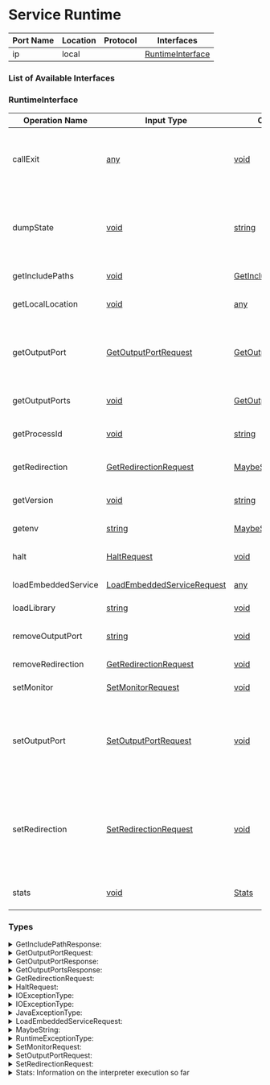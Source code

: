 # Service Runtime

| Port Name | Location | Protocol | Interfaces |
| --- | --- | --- | --- |
| ip | local | | <a href='#RuntimeInterface'>RuntimeInterface</a> |

### List of Available Interfaces

### RuntimeInterface

| Operation Name | Input Type | Output Type | Faults | Description |
| --- | --- | --- | --- | --- |
| callExit | <a href="#any">any</a> | <a href='#void'>void</a> | - |  Stops gracefully the execution of this service.<br>	  Calling this operation is equivalent to invoking the exit statement.<br>	  |
| dumpState | <a href="#void">void</a> | <a href='#string'>string</a> | - |  Returns a pretty-printed string representation of<br>	  the local state of the invoking Jolie process and<br>	  the global state of this service.<br>	  |
| getIncludePaths | <a href="#void">void</a> | <a href='#GetIncludePathResponse'>GetIncludePathResponse</a> | - |  Get the include paths used by this interpreter |
| getLocalLocation | <a href="#void">void</a> | <a href='#any'>any</a> | - |  Get the local in-memory location of this service. |
| getOutputPort | <a href="#GetOutputPortRequest">GetOutputPortRequest</a> | <a href='#GetOutputPortResponse'>GetOutputPortResponse</a> | <details><summary>OutputPortDoesNotExist</summary>undefined)</details> |  Returns the definition of output port definition.<br>	  @throws OutputPortDoesNotExist if the requested output port does not exist.<br>	  |
| getOutputPorts | <a href="#void">void</a> | <a href='#GetOutputPortsResponse'>GetOutputPortsResponse</a> | - |  Returns all the output ports used by this service. |
| getProcessId | <a href="#void">void</a> | <a href='#string'>string</a> | - |  Returns the internal identifier of the executing Jolie process. |
| getRedirection | <a href="#GetRedirectionRequest">GetRedirectionRequest</a> | <a href='#MaybeString'>MaybeString</a> | - |  Get the output port name that a redirection points to. |
| getVersion | <a href="#void">void</a> | <a href='#string'>string</a> | - |  Returns the version of the Jolie interpreter running this service. |
| getenv | <a href="#string">string</a> | <a href='#MaybeString'>MaybeString</a> | - |  Returns the value of an environment variable. |
| halt | <a href="#HaltRequest">HaltRequest</a> | <a href='#void'>void</a> | - |  Halts non-gracefully the execution of this service. |
| loadEmbeddedService | <a href="#LoadEmbeddedServiceRequest">LoadEmbeddedServiceRequest</a> | <a href='#any'>any</a> | <details><summary>RuntimeException</summary><a href='#RuntimeExceptionType'>RuntimeExceptionType</a>)</details> |  Load an embedded service. |
| loadLibrary | <a href="#string">string</a> | <a href='#void'>void</a> | <details><summary>IOException</summary><a href='#4#IOExceptionType'>4#IOExceptionType</a>)</details> |  Dynamically loads an external (jar) library. |
| removeOutputPort | <a href="#string">string</a> | <a href='#void'>void</a> | - |  Removes the output port with the requested name. |
| removeRedirection | <a href="#GetRedirectionRequest">GetRedirectionRequest</a> | <a href='#void'>void</a> | <details><summary>RuntimeException</summary><a href='#RuntimeExceptionType'>RuntimeExceptionType</a>)</details> |  Remove a redirection at an input port |
| setMonitor | <a href="#SetMonitorRequest">SetMonitorRequest</a> | <a href='#void'>void</a> | - |  Set the monitor for this service. |
| setOutputPort | <a href="#SetOutputPortRequest">SetOutputPortRequest</a> | <a href='#void'>void</a> | - |  Set an output port.<br>	  If an output port with this name does not exist already,<br>	  this operation creates it.<br>	  Otherwise, the output port is replaced with this one.<br>	  |
| setRedirection | <a href="#SetRedirectionRequest">SetRedirectionRequest</a> | <a href='#void'>void</a> | <details><summary>RuntimeException</summary><a href='#RuntimeExceptionType'>RuntimeExceptionType</a>)</details> |  Set a redirection at an input port.<br>	  If the redirection with this name does not exist already,<br>	  this operation creates it.<br>	  Otherwise, the redirection is replaced with this one.<br>	  |
| stats | <a href="#void">void</a> | <a href='#Stats'>Stats</a> | - |  Returns information on the runtime state of the VM. |


### Types

<details>
<summary><span id="GetIncludePathResponse">GetIncludePathResponse: 
</span>
</summary>

##### Type Declaration
<pre>
void &#123;
&nbsp;&nbsp;path[0,1]: string //  The include paths of the interpreter
&#125;
</pre>
</details>
<details>
<summary><span id="GetOutputPortRequest">GetOutputPortRequest: 
</span>
</summary>

##### Type Declaration
<pre>
void &#123;
&nbsp;&nbsp;name[1,1]: string //  The name of the output port
&#125;
</pre>
</details>
<details>
<summary><span id="GetOutputPortResponse">GetOutputPortResponse: 
</span>
</summary>

##### Type Declaration
<pre>
void &#123;
&nbsp;&nbsp;protocol[1,1]: string //  The protocol name of the output port
&nbsp;&nbsp;name[1,1]: string //  The name of the output port
&nbsp;&nbsp;location[1,1]: string //  The location of the output port
&#125;
</pre>
</details>
<details>
<summary><span id="GetOutputPortsResponse">GetOutputPortsResponse: 
</span>
</summary>

##### Type Declaration
<pre>
void &#123;
&nbsp;&nbsp;port[0,1]: void &#123;
&nbsp;&nbsp;&nbsp;&nbsp;protocol[1,1]: string //  The protocol name of the output port
&nbsp;&nbsp;&nbsp;&nbsp;name[1,1]: string //  The name of the output port
&nbsp;&nbsp;&nbsp;&nbsp;location[1,1]: string //  The location of the output port
&nbsp;&nbsp;&#125; //  The output ports used by this interpreter
&#125;
</pre>
</details>
<details>
<summary><span id="GetRedirectionRequest">GetRedirectionRequest: 
</span>
</summary>

##### Type Declaration
<pre>
void &#123;
&nbsp;&nbsp;inputPortName[1,1]: string //  The target input port
&nbsp;&nbsp;resourceName[1,1]: string //  The resource name of the redirection to get
&#125;
</pre>
</details>
<details>
<summary><span id="HaltRequest">HaltRequest: 
</span>
</summary>

##### Type Declaration
<pre>
void &#123;
&nbsp;&nbsp;status[0,1]: int //  The status code to return to the execution environment
&#125;
</pre>
</details>
<details>
<summary><span id="IOExceptionType">IOExceptionType: 
</span>
</summary>

##### Type Declaration
<pre>
<a href='#JavaExceptionType'>JavaExceptionType</a>
</pre>
</details>
<details>
<summary><span id="IOExceptionType">IOExceptionType: 
</span>
</summary>

##### Type Declaration
<pre>
<a href='#IOExceptionType'>IOExceptionType</a>
</pre>
</details>
<details>
<summary><span id="JavaExceptionType">JavaExceptionType: 
</span>
</summary>

##### Type Declaration
<pre>
string &#123;
&nbsp;&nbsp;stackTrace[1,1]: string // 
&#125;
</pre>
</details>
<details>
<summary><span id="LoadEmbeddedServiceRequest">LoadEmbeddedServiceRequest: 
</span>
</summary>

##### Type Declaration
<pre>
void &#123;
&nbsp;&nbsp;filepath[1,1]: string //  The path to the service to load
&nbsp;&nbsp;service[0,1]: string //  The name of the service to load, if relevant
&nbsp;&nbsp;type[0,1]: string //  The type of the service, e.g., Jolie, Java, or JavaScript. Default: Jolie
&nbsp;&nbsp;params[0,1]: undefined //  The actual parameters (arguments) that should be passed to the service
&#125;
|void &#123;
&nbsp;&nbsp;code[1,1]: string // 
&#125;

</pre>
</details>
<details>
<summary><span id="MaybeString">MaybeString: 
</span>
</summary>

##### Type Declaration
<pre>
void
|string

</pre>
</details>
<details>
<summary><span id="RuntimeExceptionType">RuntimeExceptionType: 
</span>
</summary>

##### Type Declaration
<pre>
<a href='#JavaExceptionType'>JavaExceptionType</a>
</pre>
</details>
<details>
<summary><span id="SetMonitorRequest">SetMonitorRequest: 
</span>
</summary>

##### Type Declaration
<pre>
void &#123;
&nbsp;&nbsp;protocol[0,1]: string //  The protocol configuration for the monitor
&nbsp;&nbsp;location[1,1]: any //  The location of the monitor
&#125;
</pre>
</details>
<details>
<summary><span id="SetOutputPortRequest">SetOutputPortRequest: 
</span>
</summary>

##### Type Declaration
<pre>
void &#123;
&nbsp;&nbsp;protocol[0,1]: string //  The name of the protocol (e.g., sodep, http)
&nbsp;&nbsp;name[1,1]: string //  The name of the output port
&nbsp;&nbsp;location[1,1]: any //  The location of the output port
&#125;
</pre>
</details>
<details>
<summary><span id="SetRedirectionRequest">SetRedirectionRequest: 
</span>
</summary>

##### Type Declaration
<pre>
void &#123;
&nbsp;&nbsp;inputPortName[1,1]: string //  The target input port
&nbsp;&nbsp;outputPortName[1,1]: string //  The target output port
&nbsp;&nbsp;resourceName[1,1]: string //  The target resource name
&#125;
</pre>
</details>
<details>
<summary><span id="Stats">Stats:  Information on the interpreter execution so far
</span>
</summary>

##### Type Declaration
<pre>
void &#123;
&nbsp;&nbsp;memory[1,1]: void &#123;
&nbsp;&nbsp;&nbsp;&nbsp;total[1,1]: long // 
&nbsp;&nbsp;&nbsp;&nbsp;used[1,1]: long // 
&nbsp;&nbsp;&nbsp;&nbsp;free[1,1]: long // 
&nbsp;&nbsp;&#125; // 
&nbsp;&nbsp;os[1,1]: void &#123;
&nbsp;&nbsp;&nbsp;&nbsp;availableProcessors[1,1]: int //  Number of available processors
&nbsp;&nbsp;&nbsp;&nbsp;systemLoadAverage[1,1]: double //  System load average
&nbsp;&nbsp;&nbsp;&nbsp;name[1,1]: string //  Name of the OS
&nbsp;&nbsp;&nbsp;&nbsp;arch[1,1]: string //  Architecture
&nbsp;&nbsp;&nbsp;&nbsp;version[1,1]: string //  OS version
&nbsp;&nbsp;&#125; //  OS-related information
&nbsp;&nbsp;files[1,1]: void &#123;
&nbsp;&nbsp;&nbsp;&nbsp;openCount[0,1]: long //  Number of open files
&nbsp;&nbsp;&nbsp;&nbsp;maxCount[0,1]: long //  Maximum number of open files allowed for this VM
&nbsp;&nbsp;&#125; //  Information on file descriptors
&#125;
</pre>
</details>
